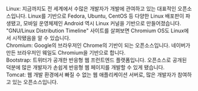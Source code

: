 Linux: 지금까지도 전 세계에서 수많은 개발자가 개발에 관여하고 있는 대표적인 오픈소스입니다. Linux를 기반으로 Fedora, Ubuntu, CentOS 등 다양한 Linux 배포판이 파생됐고, 모바일 운영체제인 Android 역시 Linux 커널을 기반으로 만들어졌습니다. "GNU/Linux Distribution Timeline" 사이트를 살펴보면 Chromium OS도 Linux에서 시작됐음을 알 수 있습니다.  
Chromium: Google의 브라우저인 Chrome의 기반이 되는 오픈소스입니다. 네이버가 만든 브라우저인 웨일도 Chromium을 기반으로 합니다.  
Bootstrap: 트위터가 공개한 반응형 웹 프런트엔드 플랫폼입니다. 오픈소스로 공개된 덕분에 많은 개발자가 손쉽게 반응형 웹 페이지를 개발할 수 있게 됐습니다.  
Tomcat: 웹 개발 환경에서 빠질 수 없는 웹 애플리케이션 서버로, 많은 개발자가 참여하고 있는 오픈소스입니다.  
